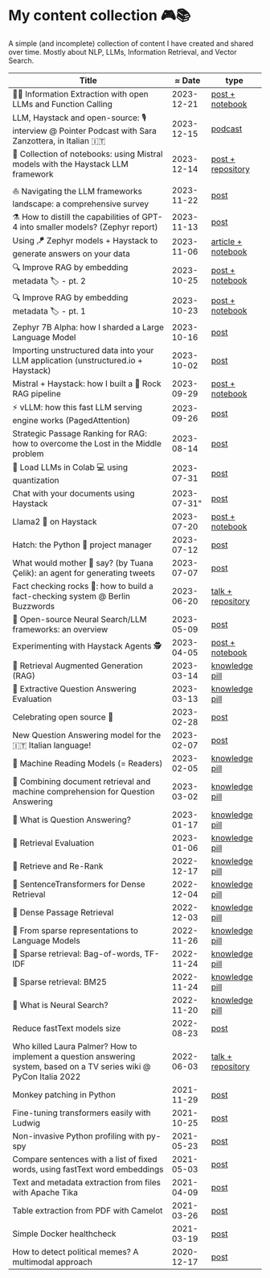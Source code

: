 
# My content collection 🎮📚

A simple (and incomplete) collection of content I have created and shared over time.
Mostly about NLP, LLMs, Information Retrieval, and Vector Search.

| Title  | ≈ Date | type |
|---|---|---|
| 🧪🦍 Information Extraction with open LLMs and Function Calling | 2023-12-21 | [post + notebook](url) |
| LLM, Haystack and open-source: 🎙️ interview @ Pointer Podcast with Sara Zanzottera, in Italian 🇮🇹 | 2023-12-15 | [podcast](url) |
| 📌 Collection of notebooks: using Mistral models with the Haystack LLM framework | 2023-12-14 | [post + repository](url) |
| ⛵ Navigating the LLM frameworks landscape: a comprehensive survey | 2023-11-22 | [post](url) |
| ⚗️ How to distill the capabilities of GPT-4 into smaller models? (Zephyr report) | 2023-11-13 | [post](url) |
| Using 🪁 Zephyr models + Haystack to generate answers on your data | 2023-11-06 | [article + notebook](url) |
| 🔍 Improve RAG by embedding metadata 🏷️ - pt. 2 | 2023-10-25 | [post + notebook](url) |
| 🔍 Improve RAG by embedding metadata 🏷️ - pt. 1 | 2023-10-23 | [post + notebook](url) |
| Zephyr 7B Alpha: how I sharded a Large Language Model | 2023-10-16 | [post](url) |
| Importing unstructured data into your LLM application (unstructured.io + Haystack) | 2023-10-02 | [post](url) |
| Mistral + Haystack: how I built a 🎸 Rock RAG pipeline | 2023-09-29 | [post + notebook](url) |
| ⚡ vLLM: how this fast LLM serving engine works (PagedAttention) | 2023-09-26 | [post](url) |
| Strategic Passage Ranking for RAG: how to overcome the Lost in the Middle problem | 2023-08-14 | [post](url) |
| 🚀 Load LLMs in Colab 💻 using quantization | 2023-07-31 | [post](url) |
| Chat with your documents using Haystack | 2023-07-31" | [post](url) |
| Llama2 🦙 on Haystack | 2023-07-20 | [post + notebook](url) |
| Hatch: the Python 🐍 project manager | 2023-07-12 | [post](url) |
| What would mother 👩 say? (by Tuana Çelik): an agent for generating tweets | 2023-07-07 | [post](url) |
| Fact checking rocks 🎸: how to build a fact-checking system @ Berlin Buzzwords | 2023-06-20 | [talk + repository](url) |
| 💊 Open-source Neural Search/LLM frameworks: an overview | 2023-05-09 | [post](url) |
| Experimenting with Haystack Agents 🕵️ | 2023-04-05 | [post + notebook](url) |
| 💊 Retrieval Augmented Generation (RAG) | 2023-03-14 | [knowledge pill](url) |
| 💊 Extractive Question Answering Evaluation | 2023-03-13 | [knowledge pill](url) |
| Celebrating open source 🥳 | 2023-02-28 | [post](url) |
| New Question Answering model for the 🇮🇹 Italian language! | 2023-02-07 | [post](url) |
| 💊 Machine Reading Models (= Readers) | 2023-02-05 | [knowledge pill](url) |
| 💊 Combining document retrieval and machine comprehension for Question Answering | 2023-03-02 | [knowledge pill](url) |
| 💊 What is Question Answering? | 2023-01-17 | [knowledge pill](url) |
| 💊 Retrieval Evaluation | 2023-01-06 | [knowledge pill](url) |
| 💊 Retrieve and Re-Rank | 2022-12-17 | [knowledge pill](url) |
| 💊 SentenceTransformers for Dense Retrieval | 2022-12-04 | [knowledge pill](url) |
| 💊 Dense Passage Retrieval | 2022-12-03 | [knowledge pill](url) |
| 💊 From sparse representations to Language Models | 2022-11-26 | [knowledge pill](url) |
| 💊 Sparse retrieval: Bag-of-words, TF-IDF | 2022-11-24 | [knowledge pill](url) |
| 💊 Sparse retrieval: BM25 | 2022-11-24 | [knowledge pill](url) |
| 💊 What is Neural Search? | 2022-11-20 | [knowledge pill](url) |
| Reduce fastText models size | 2022-08-23 | [post](url) |
| Who killed Laura Palmer? How to implement a question answering system, based on a TV series wiki @ PyCon Italia 2022 | 2022-06-03 | [talk + repository](url) |
| Monkey patching in Python | 2021-11-29 | [post](url) |
| Fine-tuning transformers easily with Ludwig | 2021-10-25 | [post](url) |
| Non-invasive Python profiling with py-spy | 2021-05-23 | [post](url) |
| Compare sentences with a list of fixed words, using fastText word embeddings | 2021-05-03 | [post](url) |
| Text and metadata extraction from files with Apache Tika | 2021-04-09 | [post](url) |
| Table extraction from PDF with Camelot | 2021-03-26 | [post](url) |
| Simple Docker healthcheck | 2021-03-19 | [post](url) |
| How to detect political memes? A multimodal approach | 2020-12-17 | [post](url) |

